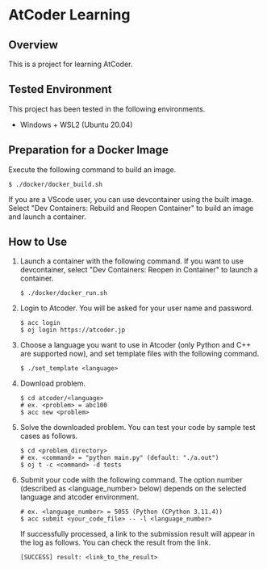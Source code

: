 # AtCoder Learning


## Overview

This is a project for learning AtCoder.

## Tested Environment
This project has been tested in the following environments.

- Windows + WSL2 (Ubuntu 20.04)

## Preparation for a Docker Image
Execute the following command to build an image.
```
$ ./docker/docker_build.sh
```
If you are a VScode user, you can use devcontainer using the built image.
Select "Dev Containers: Rebuild and Reopen Container" to build an image and
launch a container.


## How to Use
1. Launch a container with the following command.
   If you want to use devcontainer, select "Dev Containers: Reopen in Container"
   to launch a container.
   ```
   $ ./docker/docker_run.sh
   ```
2. Login to Atcoder. You will be asked for your user name and password.
   ```
   $ acc login
   $ oj login https://atcoder.jp
   ```
3. Choose a language you want to use in Atcoder (only Python and C++ are supported now),
   and set template files with the following command.
   ```
   $ ./set_template <language>
   ```
4. Download problem.
   ```
   $ cd atcoder/<language>
   # ex. <problem> = abc100
   $ acc new <problem>
   ```
5. Solve the downloaded problem. You can test your code by sample test cases as follows.
   ```
   $ cd <problem_directory>
   # ex. <command> = "python main.py" (default: "./a.out")
   $ oj t -c <command> -d tests
   ```
6. Submit your code with the following command.
   The option number (described as <language_number> below) depends on the selected language and atcoder environment.
   ```
   # ex. <language_number> = 5055 (Python (CPython 3.11.4))
   $ acc submit <your_code_file> -- -l <language_number>
   ```
   If successfully processed, a link to the submission result will appear in the log as follows.
   You can check the result from the link.
   ```
   [SUCCESS] result: <link_to_the_result>
   ```